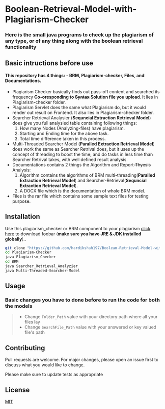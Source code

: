 # Boolean-Retrieval-Model-with-Plagiarism-Checker
### Here is the small java programs to check up the plagiarism of any type, or of any thing along with the boolean retrieval functionality

## Basic intructions before use

#### This repository has 4 things: - BRM, Plagiarism-checker, Files, and Documentations.
- Plagiarism Checker basically finds out pass-off content and searched its frequency **Co-oresponding to ~~Syntax~~ Solution file you upload**. It lies in Plagiarism-checker folder.
- Plagiarism Servlet does the same what Plagiarism do, but it would render out result on Frontend. It also lies in Plagiarism-checker folder.
- Searcher Retrieval Analysier (**Sequncial Extraction Retrieval Model**) does give you full analysied table containing following things:
  1. How many Nodes (Analyzing-files) have plagiarism.
  2. Starting and Ending time for the above task.
  3. Total time difference taken in this process.
- Multi-Threaded Searcher Model (**Paralled Extraction Retrieval Model**) does work the same as Searcher Retrival does, but it uses up the concept of threading to boost the time, and do tasks in less time than Searcher Retrival takes, with well defined result analysis.
- Documentations contains 2 things the Algorithm and Report-~~Thyesis~~ Analysis:
  1. Algorithm contains the algorithms of BRM multi-threading(**Paralled Extraction Retrieval Model**) and Searcher-Retrieval(**Sequncial Extraction Retrieval Model**).
  2. A DOCX file which is the documentation of whole BRM model. 
- Files is the rar file which contains some sample text files for testing purpose.

## Installation

Use this plagiarism_checker or BRM component to your plagiarism [click here](https://github.com/hardikshah197/Boolean-Retrieval-Model-with-Plagiarism-Checker.git) to download foobar (**make sure you have JRE & JDK installed globally**)..

```bash
git clone "https://github.com/hardikshah197/Boolean-Retrieval-Model-with-Plagiarism-Checker.git"
cd Plagiarism-Checker
java Plagiarism_Checker
cd BRM
java Searcher_Retrieval_Analyzier
java Multi-Threaded-Searcher-Model
```

## Usage
### Basic changes you have to done before to run the code for both the models
> - Change `Folder_Path` value with your directory path where all your files lay
> - Change `SearchFile_Path` value with your answered or key valued file's path


## Contributing
Pull requests are welcome. For major changes, please open an issue first to discuss what you would like to change.

Please make sure to update tests as appropriate

## License
[MIT](https://choosealicense.com/licenses/mit/)
